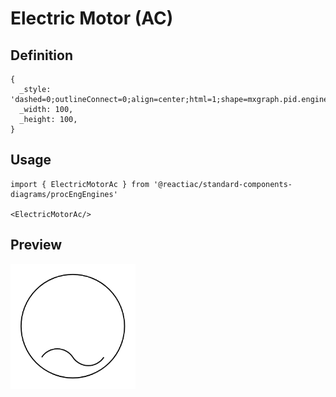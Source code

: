 # Electric Motor (AC)

## Definition

```
{
  _style: 'dashed=0;outlineConnect=0;align=center;html=1;shape=mxgraph.pid.engines.electric_motor_(ac);fontSize=45;',
  _width: 100,
  _height: 100,
}
```

## Usage

```
import { ElectricMotorAc } from '@reactiac/standard-components-diagrams/procEngEngines'

<ElectricMotorAc/>
```

## Preview

<img src="./electric-motor-ac.png" width="200"/>
